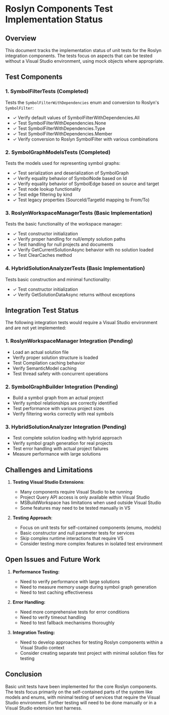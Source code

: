 # Roslyn Components Test Implementation Status

## Overview

This document tracks the implementation status of unit tests for the Roslyn integration components. The tests focus on aspects that can be tested without a Visual Studio environment, using mock objects where appropriate.

## Test Components

### 1. SymbolFilterTests (Completed)

Tests the `SymbolFilterWithDependencies` enum and conversion to Roslyn's `SymbolFilter`:

- ✓ Verify default values of SymbolFilterWithDependencies.All
- ✓ Test SymbolFilterWithDependencies.None
- ✓ Test SymbolFilterWithDependencies.Type
- ✓ Test SymbolFilterWithDependencies.Member
- ✓ Verify conversion to Roslyn SymbolFilter with various combinations

### 2. SymbolGraphModelsTests (Completed)

Tests the models used for representing symbol graphs:

- ✓ Test serialization and deserialization of SymbolGraph
- ✓ Verify equality behavior of SymbolNode based on Id
- ✓ Verify equality behavior of SymbolEdge based on source and target
- ✓ Test node lookup functionality
- ✓ Test edge filtering by kind
- ✓ Test legacy properties (SourceId/TargetId mapping to From/To)

### 3. RoslynWorkspaceManagerTests (Basic Implementation)

Tests the basic functionality of the workspace manager:

- ✓ Test constructor initialization
- ✓ Verify proper handling for null/empty solution paths
- ✓ Test handling for null projects and documents
- ✓ Verify GetCurrentSolutionAsync behavior with no solution loaded
- ✓ Test ClearCaches method

### 4. HybridSolutionAnalyzerTests (Basic Implementation)

Tests basic construction and minimal functionality:

- ✓ Test constructor initialization
- ✓ Verify GetSolutionDataAsync returns without exceptions

## Integration Test Status

The following integration tests would require a Visual Studio environment and are not yet implemented:

### 1. RoslynWorkspaceManager Integration (Pending)

- Load an actual solution file
- Verify proper solution structure is loaded
- Test Compilation caching behavior
- Verify SemanticModel caching
- Test thread safety with concurrent operations

### 2. SymbolGraphBuilder Integration (Pending)

- Build a symbol graph from an actual project
- Verify symbol relationships are correctly identified
- Test performance with various project sizes
- Verify filtering works correctly with real symbols

### 3. HybridSolutionAnalyzer Integration (Pending)

- Test complete solution loading with hybrid approach
- Verify symbol graph generation for real projects
- Test error handling with actual project failures
- Measure performance with large solutions

## Challenges and Limitations

1. **Testing Visual Studio Extensions**:
   - Many components require Visual Studio to be running
   - Project Query API access is only available within Visual Studio
   - MSBuildWorkspace has limitations when used outside Visual Studio
   - Some features may need to be tested manually in VS

2. **Testing Approach**:
   - Focus on unit tests for self-contained components (enums, models)
   - Basic constructor and null parameter tests for services
   - Skip complex runtime interactions that require VS
   - Consider testing more complex features in isolated test environment

## Open Issues and Future Work

1. **Performance Testing:**
   - Need to verify performance with large solutions
   - Need to measure memory usage during symbol graph generation
   - Need to test caching effectiveness

2. **Error Handling:**
   - Need more comprehensive tests for error conditions
   - Need to verify timeout handling
   - Need to test fallback mechanisms thoroughly

3. **Integration Testing:**
   - Need to develop approaches for testing Roslyn components within a Visual Studio context
   - Consider creating separate test project with minimal solution files for testing

## Conclusion

Basic unit tests have been implemented for the core Roslyn components. The tests focus primarily on the self-contained parts of the system like models and enums, with minimal testing of services that require the Visual Studio environment. Further testing will need to be done manually or in a Visual Studio extension test harness.